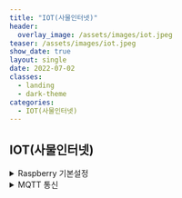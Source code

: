 ```yaml
---
title: "IOT(사물인터넷)"
header:
  overlay_image: /assets/images/iot.jpeg
teaser: /assets/images/iot.jpeg
show_date: true
layout: single
date: 2022-07-02
classes:
  - landing
  - dark-theme
categories:
  - IOT(사물인터넷)
---
```


## IOT(사물인터넷)

<details>
<summary> Raspberry 기본설정 </summary>
<div markdown="1">

### 라즈베리파이 한글 설치

#### Step.1

```
sudo apt-get install fonts-unfonts-core
sudo apt-get install ibus ibus-hangul
sudo reboot
```

#### Step.2

설정 -> 기본 설정 -> IBus 환경 설정 -> IBus 데몬 실행

### 라즈베리파이 아두이노 설치

```
sudo apt-get install arduino
```

### 라즈베리파이 웹캠 설치

- 웹캠 설정

```
sudo raspi-config
```

Interfacing Options -> Camera -> enable 설정

- 웹캠 정보확인

```
v4l2-ctl -V
```

- 패키지 설치

```
sudo apt-get update
sudo apt-get install fswebcam
```

- 사진 촬영

```
fswebcam -r 1280*960 --no-banner image2.jpg
```

home/pi에서 해당 이미지 확인

</div>
</details>

<details>
<summary> MQTT 통신 </summary>
<div markdown="1">

## MQTT 사물인터넷 통신 프로젝트

- 선수 지식

  - Arduino
  - Node.js
  - MongoDB
  - C언어

- 준비물
  - Wifi 모듈이 있는 보드 (WemosD1)
  - 온/습도 센서 (DH11)
  - LED

### 전체적인 흐름도

<img width="797" alt="스크린샷 2022-06-21 오후 8 30 51" src="https://user-images.githubusercontent.com/79856225/174789401-d987208e-18e5-435d-94ea-8bfa1d8bbff2.png">

### 2가지 방식

1. Socket 통신 방식 제어
2. RESTfull Service 통신 방식 제어

### 개발환경 구성

1. Arduino 설치 후 WeMos D1 R1 보드 선택 후 Blink 예제 실행

2. Wifi 연결 & 웹서버 구축

<details>
<summary> Wifi 연결 </summary>
<div markdown="1">

```c++
#include <ESP8266WiFi.h>
// 헤더파일 include

const char * ssid = "";
const char * password = "";

// 접속할 Wifi 정보 입력

WiFiServer server(80);
// 80 포트로 연결

void setup(){
    Serial.begin(9600);
    // 9600의 속도를 가진 시리얼 통신
    // 시리얼 모니터와 같은 값을 지정하며 해당 보드는 보통 115200
    delay(10);

    Serial.println();
    Serial.print("Connection to");
    Serial.println(ssid);

    WiFi.begin(ssid, password);
    // Wifi 연결 시도

    while(WiFi.status()!= WL_CONNECTED){
        delay(500);
        Serial.print(".");
    } // 연결이 성공할때까지 실행
    Serial.println("");
    Serial.println("WiFi connected");

    server.begin();
    Serial.println("Server started");
    // Server Start!!

    Serial.println(WiFi.localIP());
} //Setup

void loop(){ // Client 요청이 올때마다 웹페이지 전송
    WiFiClient client =  server.available(); // Client 접속 체크

    if(!client){ // 요청이 올때까지 계속 반복
        return;
    }

    Serial.println("New Client");

    String req = client.readStringUntil('\r');
    Serial.println(req);
    client.flush(); // 정보 비우기


    String s = "<html>";
    s = s+ "<meta name= 'viewport' content = 'width=device-width, initial-scale = 1.0'/>";
    s = s+ "<meta http-equiv='Content-Type' content= 'text/html;charset=utf-8'/>";
    s = s+"<head></head><body>Hello World!</body></html>";

    client.print(s);
    delay(1);
    Serial.println("Client disonnected");
}

```

</div>
</details>

<details>
<summary> 웹서버 구축 </summary>
<div markdown="1">

사용 함수 설명

<details>
<summary> ESP8266WebServer() </summary>
<div markdown="1">

- 접속 포트를 설정
- HTTP 프로토콜은 기본적으로 80번 포트를 사용하며 디폴트값으로 지정되어있음

```c++
ESP8266WebServer(int port = 80)
```

| 인자 | 설명      |
| ---- | --------- |
| port | 접속 포트 |

</div>
</details>

<details>
<summary> on() </summary>
<div markdown="1">

- 클라이언트의 요청에 대한 처리 함수
- 서버의 웹 페이지를 표시하는 URL은 컴퓨터의 파일과 마찬가지로 계층적인 디렉토리 구조
- 클라이언트의 요청 처리 함수는 서버에 접속할 수 있는 주소에 따라 달리 지정한다.

```c++
void on(const char * url, ThandlerFunction handler)
```

| 인자    | 설명      |
| ------- | --------- |
| url     | 주소      |
| handler | 처리 함수 |

</div>
</details>

<details>
<summary> onNotFound() </summary>
<div markdown="1">

- 존재하지 않는 주소로 접속하였을 경우 처리 함수

```c++
void onNotFound(ThandlerFunction fn)
```

| 인자 | 설명      |
| ---- | --------- |
| fn   | 처리 함수 |

</div>
</details>

<details>
<summary>begin() </summary>
<div markdown="1">

- 웹 서버를 시작

```c++
void begin()
```

</div>
</details>

<details>
<summary>handleClient() </summary>
<div markdown="1">

- 서버가 시작된 후 클라이언트의 요청을 받을 수 있다, 요청에 대한 처리는 handleClient()를 사용
- handleClient() 함수는 클라이언트의 요청이 있는 경우 클라이언트와 연결으 생성하고 요청을 처리
- 클라이언트가 접속하는 주소에 따라 해당하는 처리 함수 호출

```c++
void handleClient()
```

</div>
</details>

<details>
<summary>send() </summary>
<div markdown="1">

- 클라이언트로 데이터 전송

```c++
void send(int code, char* content_type, String content)
```

| 인자         | 설명             |
| ------------ | ---------------- |
| code         | HTTP 응답 코드   |
| content_type | 전송 내용의 종류 |
| content_type | 전송 내용        |

</div>
</details>

```c++
#include <ESP8266WiFi.h>
#include <WiFiClient.h>
#include <ESP8266WebServer.h>

const char* ssid = "";
const char* password = "";

ESP8266WebServer server(80); const int led = 14;
String s,s_head;

void handleRoot() {
    digitalWrite(led, HIGH);
    s=s_head+"<h1>켜짐</h1><br>";
    server.send(200, "text/html", s);
//server.send(200, "text/plain", "hello from esp8266!");
}

void handleNotFound(){
    digitalWrite(led, 1);
    String message = "File Not Found\n\n";
    message += "URI: ";
    message += server.uri();
    message += "\nMethod: ";
    message += (server.method() == HTTP_GET)?"GET":"POST"; message += "\nArguments: ";
    message += server.args();
    message += "\n";
    for (uint8_t i=0; i<server.args(); i++){
    message += " " + server.argName(i) + ": " + server.arg(i) + "\n"; }
    server.send(404, "text/plain", message);
    digitalWrite(led, 0); }
// WIFI_STA (Station mode, Stand-alone mode)
// 다른 공유기에 접속해서 IP를 할당받고, HTTP 통신을 사용하는 모드입니다
void setupWifi() {
    WiFi.mode(WIFI_STA);
    WiFi.begin(ssid, password); Serial.println("");
// Wait for connection
    while (WiFi.status() != WL_CONNECTED) {
    delay(500);
    Serial.print("."); }
    Serial.println(""); Serial.print("Connected to "); Serial.println(ssid); Serial.print("IP address: "); Serial.println(WiFi.localIP());
}

void setup(void){
    pinMode(led, OUTPUT);
    digitalWrite(led, LOW); Serial.begin(115200);
    // 여기 프로그램 부분을 함수로처리
    setupWifi();
    // 스마트폰에 맟게 크기 조정, html에서 한글 출력하게 설정
    s_head="<meta name='viewport' content='width=device-width, initial-scale=1.0'/>";
    //s=s+"<meta http-equiv='refresh' content='5'/>";
    s_head=s_head+"<meta http-equiv='Content-Type' content='text/html;charset=utf-8' />";
    server.on("/", handleRoot); server.on("/inline", [](){
    //server.send(200, "text/plain", "this works as well");
    digitalWrite(led, LOW);
    s=s_head+"<h1>꺼짐</h1><br>";
    server.send(200, "text/html", s);
    });
    server.onNotFound(handleNotFound);
    server.begin();
    Serial.println("HTTP server started"); }
void loop(void){
    server.handleClient();
}

```

</div>
</details>

3. NodeJs 설치

센서 데이터를 DB에 저장 하고 DB에 저장된 센서 데이터를 웹/앱으로 전송을 해주는 중간 다리역할

- 최신 LTS 파일 다운로드 후 설치 확인

설치된 버전 정보 확인

```
node --version
```

npm 프로그램 버전 확인 (Python pip와 비슷함)

```
npm --version
```

- Visual Studio Code 설치 후 확장팩 다운로드
  확장팩 다운로드는 선택 사항
  - prettier Extension 검색 후 설치
  - Ctrl + Shift + P
    - setting
    - Open Settings(UI) 선택
    - formatOnSave 입력 후 체크박스 선택

4. NodeJs http 서버 생성

- Project 폴더 생성 후 app.js 파일 생성

```javascript
// http 모듈을 이용
const http = require("http");
// require를 이용하여 http 모듈을 가져오기

// 람다식을 이용 (익명 함수)

const server = http.createServer((req, res) => {
  if (req.url === "/") {
    res.write("<h1>Hello from nodejs</h1>");
  } else {
    // 백틱을 사용하면 ${}을 사용해서 문자열과 변수를 적절하게 같이 사용할 수 있다.
    res.wrtie(`<h1>You have entered this urel : ${req.url}</h1>`);
  }
  res.end();
});

server.listen(3000, () => {
  console.log("The server is listening on port 3000");
});
```

- 서버구동 및 실행

```
node app.js
```

3000 port가 개방되고 서버가 구동

http://localhost:3000에 접속 후 확인

5. express 모듈로 서버만들기

express는 NodeJs에서 웹서버를 만들 때 가장많이 사용하는 모듈이다.

npm package (http://npmjs.com)에서 npm 패키지 정보를 알 수 있음

- express 설치 후 실습 코드 입력

express 모듈 설치

```
npm i express
```

실습 코드

```javascript
const express = require("express");
const Server = express();
// GET , POST , DELETE, PUT

Server.get("/", (req, res) => {
  res.send("<h1>Hello from NodeJs</h1>");
});

Server.listen(3300, (err) => {
  if (err) return console.log(err);
  console.log("The Server is Listening on Port 3300");
});
```

- express HTML로 응답

별도의 HTML 파일을 만들어서 응답하는 방식

<img width="408" alt="스크린샷 2022-06-21 오후 11 09 48" src="https://user-images.githubusercontent.com/79856225/174820683-3d507c9a-1e1d-4264-bbe6-00cfddad79fb.png">

1. index.html 파일 생성

```html
<!-- html:5을 입력하면 자동으로 기본 골격을 만들어준다 -->
<!DOCTYPE html>
<html lang="en">
  <head>
    <meta charset="UTF-8" />
    <meta http-equiv="X-UA-Compatible" content="IE=edge" />
    <meta name="viewport" content="width=device-width, initial-scale=1.0" />
    <title>Main</title>
  </head>
  <body>
    <h1>This is MainPage</h1>
  </body>
</html>
```

2. about.html 파일 생성

```html
<!-- html:5을 입력하면 자동으로 기본 골격을 만들어준다 -->
<!DOCTYPE html>
<html lang="en">
  <head>
    <meta charset="UTF-8" />
    <meta http-equiv="X-UA-Compatible" content="IE=edge" />
    <meta name="viewport" content="width=device-width, initial-scale=1.0" />
    <title>About</title>
  </head>
  <body>
    <h1>About</h1>
  </body>
</html>
```

3. app.js 파일 수정

```javascript
const express = require("express");
const Server = express();
// GET , POST , DELETE, PUT
// __dirname을 사용하면 현재 파일이 실행되는 경로를 자동으로 맞춰준다.

Server.get("/", (req, res) => {
  res.sendFile(__dirname + "/index.html");
});

Server.get("/about", (req, res) => {
  res.sendFile(__dirname + "/about.html");
});

Server.listen(3300, (err) => {
  if (err) return console.log(err);
  console.log("The Server is Listening on Port 3300");
});
```

6. Nodejs Middleware 사용하기

특정 데이터를 처리하기전 서버에서 공통적으로 처해야 할 작업
클라이언트의 모든 요청은 미들웨어를 통과해야한다!

<img width="475" alt="스크린샷 2022-06-25 오후 5 58 56" src="https://user-images.githubusercontent.com/79856225/175766255-b94e1bc9-8038-42b0-8d2a-7867145e1a00.png">

1. 404.html 파일 생성

```html
<!DOCTYPE html>
<html lang="en">
  <head>
    <meta charset="UTF-8" />
    <meta http-equiv="X-UA-Compatible" content="IE=edge" />
    <meta name="viewport" content="width=device-width, initial-scale=1.0" />
    <title>Document</title>
  </head>
  <body>
    <h1>Page Not Found 404</h1>
  </body>
</html>
```

2. CSS사용을 위해 public 폴더생성 -> index.css 파일생성

```css
.red {
  color: red;
}
```

3. 미들웨어를 사용해서 public 경로를 공통적으로 적용 app.js 수정

```javascript
const express = require("express");
const Server = express();
// GET , POST , DELETE, PUT

Server, use(express.static(__dirname + "public"));

Server.get("/", (req, res) => {
  res.sendFile(__dirname + "/index.html");
});

Server.get("/about", (req, res) => {
  res.sendFile(__dirname + "/about.html");
});

Server.use((req, res) => {
  res.sendFile(__dirname + "404/html");
});

Server.listen(3300, (err) => {
  if (err) return console.log(err);
  console.log("The Server is Listening on Port 3300");
});
```

4. index.html과 css 파일 연동

```html
<!DOCTYPE html>
<html lang="en">
  <head>
    <meta charset="UTF-8" />
    <meta http-equiv="X-UA-Compatible" content="IE=edge" />
    <meta name="viewport" content="width=device-width, initial-scale=1.0" />
    <link rel="stylesheet" href="/index.css" />
    <title>Main</title>
  </head>
  <body>
    <h1 class="red">This is MainPage</h1>
  </body>
</html>
```

 <details>
<summary> Object Tracking </summary>
<div markdown="1">

# 실시간 객체 트랙킹

등록된 사용자를 제외한 외부침입자를 인식하여 트랙킹하는 방법

### 트래킹 알고리즘과 객체 감지와의 차이점

- 트래킹 알고리즘
  - 감지 알고리즘보다 훨씬 빠름
  - 기존 데이터를 사용하여 다음 탐지에 재사용이 가능하기 때문에
  - 하지만 급격한 변화에는 대응하기 힘들다.

#### 만약 100개의 프레임이 있는 영상의 경우

- 감지 알고리즘 프레임별로 100번의 객제 감지 실행
- 트래킹 알고리즘은 첫 번째 프레임에서 객체를 탐지 후 이 정보를 영상 끝까지 사용

### 2. KCF 및 CSRT 알고리즘

- KCF(KERNAL CORRELATION FILTERS) : 커널 상관 필터로 빠른 알고리즘이지만 빠른 영상에서는 작동이 잘 안된다.
  - 경계 상자가 객체를 놓치는 경우

1. 초기 선택된 프레임이 파티클 필터라는 개념을 적용하여 더 큰 경계 상자 2개를 생성히여 이미지를 더 크게 포함
2. 얼굴의 중앙점을 수학적 연산을 통해 계산
3. 각각의 프레임들을 얼굴의 중앙점에 맞게 업데이트

- CSRT(DISCRIMINATIVE CORRELATION FILTER WITH CHANNEL AND SPATIAL RELIABILITY) : 채널 및 공간 신뢰도를 통한 구분 상관 필터이며 다른 알고리즘보다 정확하지만 느리다.

1. 첫 번째 박스에서 트래킹 하려는 객체를 탐지
2. HOG 기법을 사용하여 학습
   - HOG : 이미지에서 중요 정보는 추출하고 나머지는 버림
3. 랜덤 마르코프 테스를 적용
   - 트래킹 객체의 움직임을 감지
4. 컨피던스 맵
   - 마스크로 가져린 객체만을 추출 (원본 이미지의 정보)
5. 추적할 객체만을 추출

### KCF로 객체 트래킹 구현

```
추적 트래킹을 사용하기 위해서 설치
pip install opencv-contib-python
```

1. New file 생성 (Object_Treacking.py)

```python
import cv2

tracker = cv2.TrackerKCF_create()

video = cv2.VideoCapture(0)
ok, frame = video.read()
## ok -> 올바르게 읽었는지
## 영상의 첫번째만 확인

bbox = cv2.selectROI(frame)
## 첫번째 프레임에 대한 정보만 저장
## 관심영역 선택
print(bbox)

ok = tracker.init(frame, bbox)
# print(ok)


while True:
    ## 영상의 각 프레임 통과
    ok, frame = video.read()

    if not ok: ## 처리할 프레임이 없는경우
        break
    ok, bbox = tracker.update(frame)
    # print(bbox)

    if ok:
        (x, y, w, h) = [int(v) for v in bbox]
        # (420, 24, 390, 519)
        cv2.rectangle(frame, (x,y), (x+w, y+h), (0,255,0), 2,1)
    else:
        cv2.putText(frame, "Error", (100,100), cv2.FONT_HERSHEY_SIMPLEX, 1,(0,0,255),2)

    cv2.imshow("Tracking", frame)

    if cv2.waitKey(1) & 0xFF == 27:
        break ### ESC
```

### CSRT 객체 트래킹 구현

KCF 알고리즘에서는 따라가지 못했던 객체를 따라가는 모습을 볼 수 있다.

```python
import cv2

tracker = cv2.TrackerCSRT_create()
## 위 모델에서 KCF -> CSRT로 바꿔주기만 하면 된다.

video = cv2.VideoCapture(0)
ok, frame = video.read()
## ok -> 올바르게 읽었는지
## 영상의 첫번째만 확인

bbox = cv2.selectROI(frame) 
## 첫번째 프레임에 대한 정보만 저장
## 관심영역 선택
print(bbox)

ok = tracker.init(frame, bbox)
# print(ok)


while True:
    ## 영상의 각 프레임 통과
    ok, frame = video.read()
    
    if not ok: ## 처리할 프레임이 없는경우
        break
    ok, bbox = tracker.update(frame)
    # print(bbox)
    
    if ok:
        (x, y, w, h) = [int(v) for v in bbox]
        # (420, 24, 390, 519)
        cv2.rectangle(frame, (x,y), (x+w, y+h), (0,255,0), 2,1)
    else:
        cv2.putText(frame, "Error", (100,100), cv2.FONT_HERSHEY_SIMPLEX, 1,(0,0,255),2)
    
    cv2.imshow("Tracking", frame)
    
    if cv2.waitKey(1) & 0xFF == 27:
        break ### ESC
```
### 3. Deep Sort 알고리즘

위 두개의 알고리즘 보다 더 좋아 보임

## DeepSORT : 기존 SORT Tracker의 (Detection + Kalman Filter + Hungarian Algorithm) 구조에서 '딥러닝'을 복합한 구조로, Appearance를 이용한 거리 측정 등을 통해 기존 SORT보다 더 뛰어난 성능을 보여주는 추적기이다.

- Kalman filter(칼만 필터)

쉽게 말해 이전 프레임에 등장한 개체를 이용하여 다음 움직임을 예측하는 것이다.

- Hungarian algorithm

Deep sort가 이전등장한 객체와 예측한 객체가 동일하다라고 판별하는 기준

### 설명을 봐도 어렵다 일단 구현해보자..

유투버 The AI Guy의 영상과 Github을 참고하혔음

[참고링크](https://www.youtube.com/watch?v=FuvQ8Melz1o)

## 선수 지식
- YOLOv4 
- Tensorflow


프로젝트를 시작할 폴더에서 Git clone
```
git clone https://github.com/theAIGuysCode/yolov4-deepsort.git
```



1. YOLOv4 가중치파일과 cfg파일을 다운로드  
[Github 주소]https://github.com/AlexeyAB/darknet
- [yolo4.weight](https://github.com/AlexeyAB/darknet/releases/download/darknet_yolo_v3_optimal/yolov4.weights)
- [yolo4.cfg](https://raw.githubusercontent.com/AlexeyAB/darknet/master/cfg/yolov4.cfg)

위 두 파일을 다운로드 해준다.   
##### # 나는 IOT 사용을 위해 tiny모델을 다운로드함

2. 가상환경 설치 및 필요 라이브러리 설치

```python
# Tensorflow CPU
conda env create -f conda-cpu.yml
conda activate yolov4-cpu

# Tensorflow GPU
conda env create -f conda-gpu.yml
conda activate yolov4-gpu
#  =============== 가상환경설치 ============== 
# TensorFlow CPU
pip install -r requirements.txt

# TensorFlow GPU
pip install -r requirements-gpu.txt

#  =============== 라이브러리 설치 ============== 
```

3. Yolo 모델을 Tensorflow 모델로 변환

#### 변환하는 이유 
- 자유롭게 커스텀이 가능
- tensorflow lite를 이용하여 모바일 개발이 가능
    - YOLO를 라즈베리파이에서 사용함에 있어서 많은 제약이 있다 IOT사용을 위해 모델을 가볍게 만드는과정이 필수

```
python save_model.py --model yolov4 
```
위 명령어로 쉽게 YOLO모델을 tensorflow모델로 변환이 가능하다.


</div>
</details> 

<!-- <details>
<summary>  </summary>
<div markdown="1">

</div>
</details>  -->
